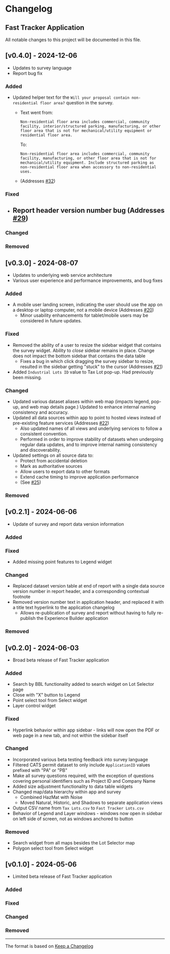 # Changelog
## Fast Tracker Application

All notable changes to this project will be documented in this file.

## [v0.4.0] - 2024-12-06
- Updates to survey language
- Report bug fix
### Added
- Updated helper text for the ```Will your proposal contain non-residential floor area?``` question in the survey.
  - Text went from:

    ```Non-residential floor area includes commercial, community facility, interior/structured parking, manufacturing, or other floor area that is not for mechanical/utility equipment or residential floor area.```

    To:

    ```Non-residential floor area includes commercial, community facility, manufacturing, or other floor area that is not for mechanical/utility equipment. Include structured parking as non-residential floor area when accessory to non-residential uses.```
  - (Addresses [#32](https://github.com/NYCPlanning/fast-tracker-tool/issues/32)) 
### Fixed
- Report header version number bug (Addresses [#29](https://github.com/NYCPlanning/fast-tracker-tool/issues/29))
  - 
### Changed

### Removed

## [v0.3.0] - 2024-08-07
- Updates to underlying web service architecture
- Various user experience and performance improvements, and bug fixes
### Added
- A mobile user landing screen, indicating the user should use the app on a desktop or laptop computer, not a mobile device (Addresses [#20](https://github.com/NYCPlanning/fast-tracker-tool/issues/20))
  - Minor usability enhancements for tablet/mobile users may be considered in future updates.
### Fixed
- Removed the ability of a user to resize the sidebar widget that contains the survey widget. Ability to *close* sidebar remains in place. Change does not impact the bottom sidebar that contains the data table
  - Fixes a bug in which click dragging the survey sidebar to resize, resulted in the sidebar getting "stuck" to the cursor (Addresses [#21](https://github.com/NYCPlanning/fast-tracker-tool/issues/21))
- Added `Industrial Lots ID` value to Tax Lot pop-up. Had previously been missing. 
### Changed
- Updated various dataset aliases within web map (impacts legend, pop-up, and web map details page.) Updated to enhance internal naming consistency and accuracy.
- Updated all data sources within app to point to hosted views instead of pre-existing feature services (Addresses [#22](https://github.com/NYCPlanning/fast-tracker-tool/issues/22))
  - Also updated names of all views and underlying services to follow a consistent convention.
  - Performed in order to improve stability of datasets when undergoing regular data updates, and to improve internal naming consistency and discoverability.
- Updated settings on all source data to:
  - Protect from accidental deletion
  - Mark as authoritative sources
  - Allow users to export data to other formats
  - Extend cache timing to improve application performance
  - (See [#25](https://github.com/NYCPlanning/fast-tracker-tool/issues/25))
### Removed

## [v0.2.1] - 2024-06-06
- Update of survey and report data version information
### Added
### Fixed
- Added missing point features to Legend widget
### Changed
- Replaced dataset version table at end of report with a single data source version number in report header, and a corresponding contextual footnote
- Removed version number text in application header, and replaced it with a title text hyperlink to the application changelog
  - Allows re-publication of survey and report without having to fully re-publish the Experience Builder application
### Removed

## [v0.2.0] - 2024-06-03
- Broad beta release of Fast Tracker application
### Added
- Search by BBL functionality added to search widget on Lot Selector page
- Close with "X" button to Legend
- Point select tool from Select widget
- Layer control widget
### Fixed
- Hyperlink behavior within app sidebar - links will now open the PDF or web page in a new tab, and not within the sidebar itself
### Changed
- Incorporated various beta testing feedback into survey language
- Filtered CATS permit dataset to only include `ApplicationID` values prefixed with "PA" or "PB"
- Make all survey questions required, with the exception of questions covering personal identifiers such as Project ID and Company Name
- Added size adjustment functionality to data table widgets
- Changed map/data hierarchy within app and survey
  - Combined HazMat with Noise
  - Moved Natural, Historic, and Shadows to separate application views
- Output CSV name from `Tax Lots.csv` to `Fast Tracker Lots.csv`
- Behavior of Legend and Layer windows - windows now open in sidebar on left side of screen, not as windows anchored to button
### Removed
- Search widget from all maps besides the Lot Selector map
- Polygon select tool from Select widget

## [v0.1.0] - 2024-05-06
- Limited beta release of Fast Tracker application
### Added
### Fixed
### Changed
### Removed

----
The format is based on [Keep a Changelog](https://keepachangelog.com/en/1.1.0/)
